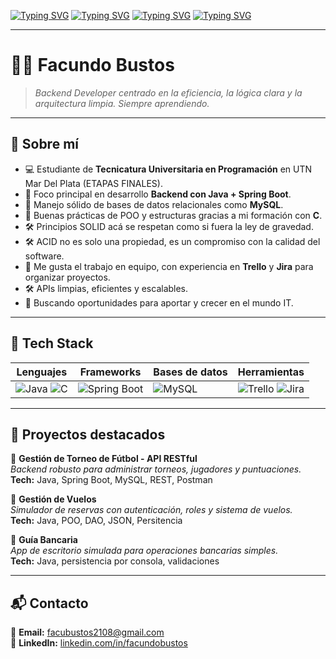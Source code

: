 <!-- 🎨 HEADER ANIMADO RGB + CENIZA -->
[![Typing SVG](https://readme-typing-svg.demolab.com?font=Fira+Code&weight=500&size=26&pause=1000&color=00CFFF&center=true&width=1000&lines=Hola%2C+soy+Facundo+Bustos+%F0%9F%91%8B)](https://git.io/typing-svg)
[![Typing SVG](https://readme-typing-svg.demolab.com?font=Fira+Code&weight=500&size=26&pause=2000&color=FFA500&center=true&width=1000&lines=Backend+Developer+orientado+a+Java+%F0%9F%92%BB)](https://git.io/typing-svg)
[![Typing SVG](https://readme-typing-svg.demolab.com?font=Fira+Code&weight=500&size=26&pause=3000&color=00FF00&center=true&width=1000&lines=Java+%7C+Spring+Boot+%7C+MySQL+%7C+C+%7C+Trello+%7C+Jira)](https://git.io/typing-svg)
[![Typing SVG](https://readme-typing-svg.demolab.com?font=Fira+Code&weight=500&size=26&pause=4000&color=8A2BE2&center=true&width=1000&lines=Construyendo+sistemas+robustos+y+escalables+%E2%9A%99%EF%B8%8F)](https://git.io/typing-svg)



---

# 🧑‍💻 Facundo Bustos

> _Backend Developer centrado en la eficiencia, la lógica clara y la arquitectura limpia. Siempre aprendiendo._

---

## 🧠 Sobre mí

- 💻 Estudiante de **Tecnicatura Universitaria en Programación** en UTN Mar Del Plata (ETAPAS FINALES).
- 🧱 Foco principal en desarrollo **Backend con Java + Spring Boot**.
- 💾 Manejo sólido de bases de datos relacionales como **MySQL**.
- 🧠 Buenas prácticas de POO y estructuras gracias a mi formación con **C**.
- 🛠️ Principios SOLID acá se respetan como si fuera la ley de gravedad.
- 🛠️ ACID no es solo una propiedad, es un compromiso con la calidad del software.
- 🎯 Me gusta el trabajo en equipo, con experiencia en **Trello** y **Jira** para organizar proyectos.
- 🛠️ APIs limpias, eficientes y escalables.
- 🚀 Buscando oportunidades para aportar y crecer en el mundo IT.

---

## 🧰 Tech Stack

| Lenguajes       | Frameworks           | Bases de datos     | Herramientas        |
|-----------------|----------------------|---------------------|----------------------|
| ![Java](https://img.shields.io/badge/Java-333333?style=for-the-badge&logo=java&logoColor=orange) ![C](https://img.shields.io/badge/C-444444?style=for-the-badge&logo=c&logoColor=lightgray) | ![Spring Boot](https://img.shields.io/badge/Spring_Boot-3A3A3A?style=for-the-badge&logo=springboot&logoColor=green) | ![MySQL](https://img.shields.io/badge/MySQL-2E2E2E?style=for-the-badge&logo=mysql&logoColor=white) | ![Trello](https://img.shields.io/badge/Trello-2F2F2F?style=for-the-badge&logo=trello&logoColor=lightblue) ![Jira](https://img.shields.io/badge/Jira-2F2F2F?style=for-the-badge&logo=jira&logoColor=blue) |

---

## 🚀 Proyectos destacados

🔹 **Gestión de Torneo de Fútbol - API RESTful**  
_Backend robusto para administrar torneos, jugadores y puntuaciones._  
**Tech:** Java, Spring Boot, MySQL, REST, Postman

🔹 **Gestión de Vuelos**  
_Simulador de reservas con autenticación, roles y sistema de vuelos._  
**Tech:** Java, POO, DAO, JSON, Persitencia

🔹 **Guía Bancaria**  
_App de escritorio simulada para operaciones bancarias simples._  
**Tech:** Java, persistencia por consola, validaciones

---

## 📬 Contacto

📧 **Email:** facubustos2108@gmail.com  
🔗 **LinkedIn:** [linkedin.com/in/facundobustos](https://www.linkedin.com/in/facub21/)  

